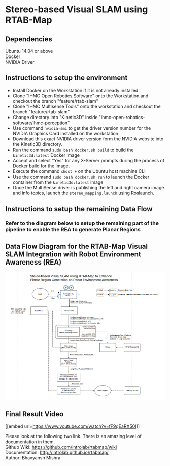 # Stereo-based Visual SLAM using RTAB-Map

## Dependencies

Ubuntu 14.04 or above  
Docker  
NVIDIA Driver

## Instructions to setup the environment

* Install Docker on the Workstation if it is not already installed.
* Clone "IHMC Open Robotics Software" onto the Workstation and checkout the branch "feature/rtab-slam"
* Clone "IHMC Multisense Tools" onto the workstation and checkout the branch "feature/rtab-slam"
* Change directory into "Kinetic3D" inside "ihmc-open-robotics-software/ihmc-perception"
* Use command `nvidia-smi` to get the driver version number for the NVIDIA Graphics Card installed on the workstation
* Download this exact NVIDIA driver version form the NVIDIA website into the Kinetic3D directory.
* Run the command `sudo bash docker.sh build` to build the `kinetic3d:latest` Docker Image 
* Accept and select "Yes" for any X-Server prompts during the process of Docker build for the image.
* Execute the command `xhost +` on the Ubuntu host machine CLI
* Use the command `sudo bash docker.sh run` to launch the Docker container from the `kinetic3d:latest` image
* Once the MultiSense driver is publishing the left and right camera image and info topics, launch the `stereo_mapping.launch` using Roslaunch.

## Instructions to setup the remaining Data Flow

### Refer to the diagram below to setup the remaining part of the pipeline to enable the REA to generate Planar Regions

## Data Flow Diagram for the RTAB-Map Visual SLAM Integration with Robot Environment Awareness (REA)  

![RTAB-Map Data Flow Diagram](RTABMap_Data_Flow.png)  

## Final Result Video  

[[embed url=https://www.youtube.com/watch?v=fF9qEaRX50I]]  

Please look at the following two link. There is an amazing level of documentation in them.  
Github Wiki: https://github.com/introlab/rtabmap/wiki  
Documentation: http://introlab.github.io/rtabmap/  
Author: Bhavyansh Mishra  
